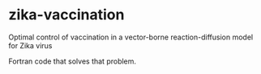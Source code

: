 # zika-vaccination
Optimal control of vaccination in a vector-borne reaction-diffusion model for Zika virus

Fortran code that solves that problem.
